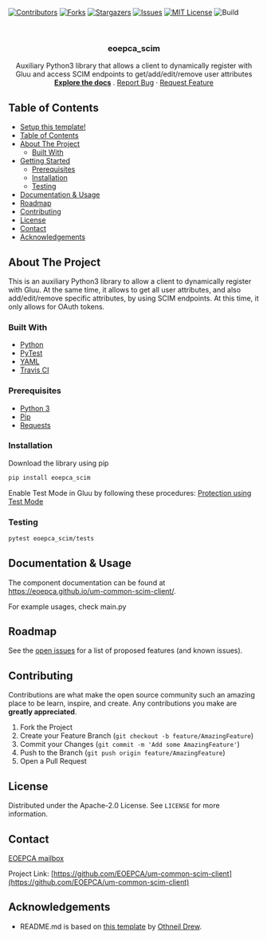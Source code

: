 <!--
***
*** To avoid retyping too much info. Do a search and replace for the following:
*** um-common-scim-client, eoepca_scim
-->
[![Contributors][contributors-shield]][contributors-url]
[![Forks][forks-shield]][forks-url]
[![Stargazers][stars-shield]][stars-url]
[![Issues][issues-shield]][issues-url]
[![MIT License][license-shield]][license-url]
![Build][build-shield]

<!-- PROJECT LOGO -->
<br />
<p align="center">
  <a href="https://github.com/EOEPCA/um-common-scim-client">
  </a>

  <h3 align="center">eoepca_scim</h3>

  <p align="center">
    Auxiliary Python3 library that allows a client to dynamically register with Gluu and access SCIM endpoints to get/add/edit/remove user attributes
    <br />
    <a href="https://github.com/EOEPCA/um-common-scim-client"><strong>Explore the docs</strong></a>
    .
    <a href="https://github.com/EOEPCA/um-common-scim-client/issues">Report Bug</a>
    ·
    <a href="https://github.com/EOEPCA/um-common-scim-client/issues">Request Feature</a>
  </p>
</p>

## Table of Contents

- [Setup this template!](#setup-this-template)
- [Table of Contents](#table-of-contents)
- [About The Project](#about-the-project)
  - [Built With](#built-with)
- [Getting Started](#getting-started)
  - [Prerequisites](#prerequisites)
  - [Installation](#installation)
  - [Testing](#testing)
- [Documentation & Usage](#documentation--usage)
- [Roadmap](#roadmap)
- [Contributing](#contributing)
- [License](#license)
- [Contact](#contact)
- [Acknowledgements](#acknowledgements)

## About The Project

This is an auxiliary Python3 library to allow a client to dynamically register with Gluu. At the same time, it allows to get all user attributes, and also add/edit/remove specific attributes, by using SCIM endpoints. At this time, it only allows for OAuth tokens.

### Built With

- [Python](https://www.python.org//)
- [PyTest](https://docs.pytest.org)
- [YAML](https://yaml.org/)
- [Travis CI](https://travis-ci.com/)

### Prerequisites

- [Python 3](https://www.python.org//)
- [Pip](https://pip.pypa.io/en/stable/)
- [Requests](https://pypi.org/project/requests/)

### Installation

Download the library using pip

```sh
pip install eoepca_scim
```

Enable Test Mode in Gluu by following these procedures: [Protection using Test Mode](https://gluu.org/docs/gluu-server/3.1.6/user-management/scim2/#protection-using-test-mode)

### Testing

```sh
pytest eoepca_scim/tests
```

## Documentation & Usage

The component documentation can be found at https://eoepca.github.io/um-common-scim-client/.

For example usages, check main.py

## Roadmap

See the [open issues](https://github.com/EOEPCA/um-common-scim-client/issues) for a list of proposed features (and known issues).

## Contributing

Contributions are what make the open source community such an amazing place to be learn, inspire, and create. Any contributions you make are **greatly appreciated**.

1. Fork the Project
2. Create your Feature Branch (`git checkout -b feature/AmazingFeature`)
3. Commit your Changes (`git commit -m 'Add some AmazingFeature'`)
4. Push to the Branch (`git push origin feature/AmazingFeature`)
5. Open a Pull Request

## License

Distributed under the Apache-2.0 License. See `LICENSE` for more information.

## Contact

[EOEPCA mailbox](eoepca.systemteam@telespazio.com)

Project Link: [https://github.com/EOEPCA/um-common-scim-client](https://github.com/EOEPCA/um-common-scim-client)

## Acknowledgements

- README.md is based on [this template](https://github.com/othneildrew/Best-README-Template) by [Othneil Drew](https://github.com/othneildrew).


[contributors-shield]: https://img.shields.io/github/contributors/EOEPCA/um-common-scim-client.svg?style=flat-square
[contributors-url]: https://github.com/EOEPCA/um-common-scim-client/graphs/contributors
[forks-shield]: https://img.shields.io/github/forks/EOEPCA/um-common-scim-client.svg?style=flat-square
[forks-url]: https://github.com/EOEPCA/um-common-scim-client/network/members
[stars-shield]: https://img.shields.io/github/stars/EOEPCA/um-common-scim-client.svg?style=flat-square
[stars-url]: https://github.com/EOEPCA/um-common-scim-client/stargazers
[issues-shield]: https://img.shields.io/github/issues/EOEPCA/um-common-scim-client.svg?style=flat-square
[issues-url]: https://github.com/EOEPCA/um-common-scim-client/issues
[license-shield]: https://img.shields.io/github/license/EOEPCA/um-common-scim-client.svg?style=flat-square
[license-url]: https://github.com/EOEPCA/um-common-scim-client/blob/master/LICENSE
[build-shield]: https://www.travis-ci.com/EOEPCA/um-common-scim-client.svg?branch=master
